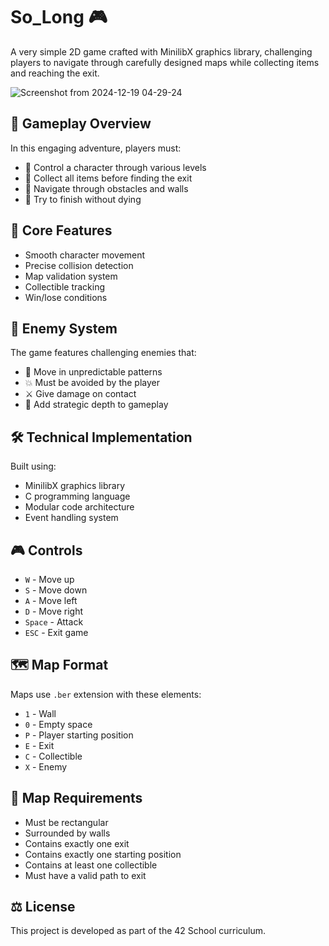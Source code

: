 # So_Long 🎮

A very simple 2D game crafted with MinilibX graphics library, challenging players to navigate through carefully designed maps while collecting items and reaching the exit.

![Screenshot from 2024-12-19 04-29-24](https://github.com/user-attachments/assets/0450b162-cf88-4929-8265-ddc26b6a4574)

## 🎯 Gameplay Overview
In this engaging adventure, players must:
- 🏃 Control a character through various levels
- 💎 Collect all items before finding the exit
- 🧭 Navigate through obstacles and walls
- 👾 Try to finish without dying

## 🎨 Core Features
- Smooth character movement
- Precise collision detection
- Map validation system
- Collectible tracking
- Win/lose conditions

## 👾 Enemy System
The game features challenging enemies that:
- 🤖 Move in unpredictable patterns
- 💥 Must be avoided by the player
- ⚔️ Give damage on contact
- 🎯 Add strategic depth to gameplay

## 🛠️ Technical Implementation
Built using:
- MinilibX graphics library
- C programming language
- Modular code architecture
- Event handling system

## 🎮 Controls
- `W` - Move up
- `S` - Move down
- `A` - Move left
- `D` - Move right
- `Space` - Attack
- `ESC` - Exit game

## 🗺️ Map Format
Maps use `.ber` extension with these elements:
- `1` - Wall
- `0` - Empty space
- `P` - Player starting position
- `E` - Exit
- `C` - Collectible
- `X` - Enemy

## 📝 Map Requirements
- Must be rectangular
- Surrounded by walls
- Contains exactly one exit
- Contains exactly one starting position
- Contains at least one collectible
- Must have a valid path to exit

## ⚖️ License
This project is developed as part of the 42 School curriculum.

